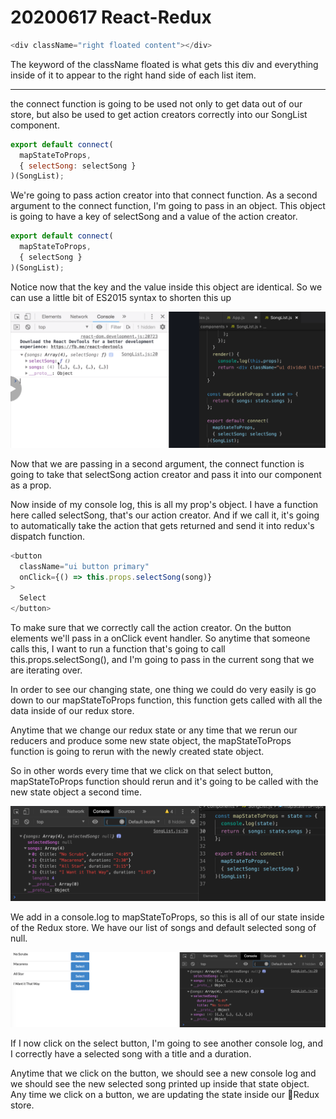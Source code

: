 # 20200617 React-Redux

```js
<div className="right floated content"></div>
```

The keyword of the className floated is what gets this div and everything inside of it to appear to the right hand side of each list item.

---

the connect function is going to be used not only to get data out of our store, but also be used to get action creators correctly into our SongList component.

```js
export default connect(
  mapStateToProps,
  { selectSong: selectSong }
)(SongList);
```

We're going to pass action creator into that connect function. As a second argument to the connect function, I'm going to pass in an object. This object is going to have a key of selectSong and a value of the action creator.

```js
export default connect(
  mapStateToProps,
  { selectSong }
)(SongList);
```

Notice now that the key and the value inside this object are identical. So we can use a little bit of ES2015 syntax to shorten this up

![my-img](img/200617-1.png)

Now that we are passing in a second argument, the connect function is going to take that selectSong action creator and pass it into our component as a prop.

Now inside of my console log, this is all my prop's object. I have a function here called selectSong, that's our action creator. And if we call it, it's going to automatically take the action that gets returned and send it into redux's dispatch function.

```js
<button
  className="ui button primary"
  onClick={() => this.props.selectSong(song)}
>
  Select
</button>
```

To make sure that we correctly call the action creator. On the button elements we'll pass in a onClick event handler. So anytime that someone calls this, I want to run a function that's going to call this.props.selectSong(), and I'm going to pass in the current song that we are iterating over.

In order to see our changing state, one thing we could do very easily is go down to our mapStateToProps function, this function gets called with all the data inside of our redux store.

Anytime that we change our redux state or any time that we rerun our reducers and produce some new state object, the mapStateToProps function is going to rerun with the newly created state object.

So in other words every time that we click on that select button, mapStateToProps function should rerun and it's going to be called with the new state object a second time.

![my-img](img/200617-2.png)

We add in a console.log to mapStateToProps, so this is all of our state inside of the Redux store. We have our list of songs and default selected song of null.

![my-img](img/200617-3.png)

If I now click on the select button, I'm going to see another console log, and I correctly have a selected song with a title and a duration.

Anytime that we click on the button, we should see a new console log and we should see the new selected song printed up inside that state object. Any time we click on a button, we are updating the state inside our Redux store.
